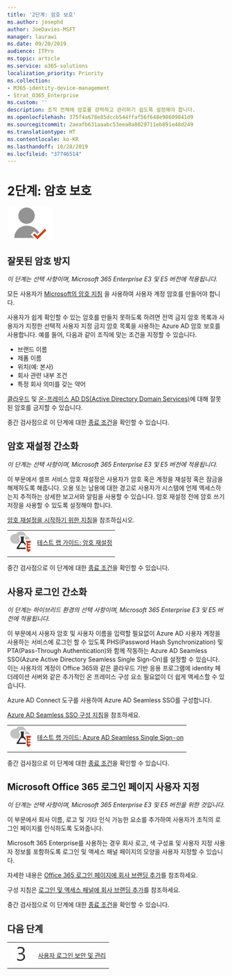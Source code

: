 ```yaml
---
title: '2단계: 암호 보호'
ms.author: josephd
author: JoeDavies-MSFT
manager: laurawi
ms.date: 09/20/2019
audience: ITPro
ms.topic: article
ms.service: o365-solutions
localization_priority: Priority
ms.collection:
- M365-identity-device-management
- Strat_O365_Enterprise
ms.custom: ''
description: 조직 전체에 암호를 강력하고 관리하기 쉽도록 설정해야 합니다.
ms.openlocfilehash: 375f4a678e85dccb544ffaf56f648e98609841d9
ms.sourcegitcommit: 2aeafb631aaabc53eea0a8029711eb891e48d249
ms.translationtype: HT
ms.contentlocale: ko-KR
ms.lasthandoff: 10/28/2019
ms.locfileid: "37746514"
---
```

# <a name="step-2-secure-your-passwords"></a>2단계: 암호 보호

![2단계-ID](./media/deploy-foundation-infrastructure/identity_icon-small.png)

<a name="identity-password-prot"></a>
## <a name="prevent-bad-passwords"></a>잘못된 암호 방지

*이 단계는 선택 사항이며, Microsoft 365 Enterprise E3 및 E5 버전에 적용됩니다.*

모든 사용자가 [Microsoft의 암호 지침](https://www.microsoft.com/research/publication/password-guidance/) 을 사용하여 사용자 계정 암호를 만들어야 합니다.

사용자가 쉽게 확인할 수 있는 암호를 만들지 못하도록 하려면 전역 금지 암호 목록과 사용자가 지정한 선택적 사용자 지정 금지 암호 목록을 사용하는 Azure AD 암호 보호를 사용합니다. 예를 들어, 다음과 같이 조직에 맞는 조건을 지정할 수 있습니다.

- 브랜드 이름
- 제품 이름
- 위치(예: 본사)
- 회사 관련 내부 조건
- 특정 회사 의미를 갖는 약어

[클라우드](https://docs.microsoft.com/azure/active-directory/authentication/concept-password-ban-bad) 및 [온-프레미스 AD DS(Active Directory Domain Services)](https://docs.microsoft.com/azure/active-directory/authentication/concept-password-ban-bad-on-premises)에 대해 잘못된 암호를 금지할 수 있습니다.

중간 검사점으로 이 단계에 대한 [종료 조건](identity-exit-criteria.md#crit-password-prot)을 확인할 수 있습니다.

<a name="identity-pw-reset"></a>
## <a name="simplify-password-resets"></a>암호 재설정 간소화

*이 단계는 선택 사항이며, Microsoft 365 Enterprise E3 및 E5 버전에 적용됩니다.*

이 부문에서 셀프 서비스 암호 재설정은 사용자가 암호 혹은 계정을 재설정 혹은 잠금을 해제하도록 해줍니다. 오용 또는 남용에 대한 경고로 사용자가 시스템에 언제 액세스하는지 추적하는 상세한 보고서와 알림을 사용할 수 있습니다. 암호 재설정 전에 암호 쓰기 저장을 사용할 수 있도록 설정해야 합니다.

[암호 재설정을 시작하기 위한 지침](https://docs.microsoft.com/azure/active-directory/authentication/howto-sspr-deployment)을 참조하십시오.

|||
|:-------|:-----|
|![Microsoft 클라우드의 테스트 랩 가이드](media/m365-enterprise-test-lab-guides/cloud-tlg-icon-small.png)| [테스트 랩 가이드: 암호 재설정](password-reset-m365-ent-test-environment.md) |
|||

중간 검사점으로 이 단계에 대한 [종료 조건](identity-exit-criteria.md#crit-identity-pw-reset)을 확인할 수 있습니다.


<a name="identity-sso"></a>
## <a name="simplify-user-sign-in"></a>사용자 로그인 간소화

*이 단계는 하이브리드 환경의 선택 사항이며, Microsoft 365 Enterprise E3 및 E5 버전에 적용됩니다.*

이 부문에서 사용자 암호 및 사용자 이름을 입력할 필요없이 Azure AD 사용자 계정을 사용하는 서비스에 로그인 할 수 있도록 PHS(Password Hash Synchronization) 및 PTA(Pass-Through Authentication)와 함께 작동하는 Azure AD Seamless SSO(Azure Active Directory Seamless Single Sign-On)를 설정할 수 있습니다. 이는 사용자의 계정이 Office 365와 같은 클라우드 기반 응용 프로그램에 identity 페더레이션 서버와 같은 추가적인 온 프레미스 구성 요소 필요없이 더 쉽게 액세스할 수 있습니다.

Azure AD Connect 도구를 사용하여 Azure AD Seamless SSO를 구성합니다.

[Azure AD Seamless SSO 구성 지침](https://docs.microsoft.com/azure/active-directory/connect/active-directory-aadconnect-sso-quick-start)을 참조하세요.

|||
|:-------|:-----|
|![Microsoft 클라우드의 테스트 랩 가이드](media/m365-enterprise-test-lab-guides/cloud-tlg-icon-small.png)| [테스트 랩 가이드: Azure AD Seamless Single Sign-on](single-sign-on-m365-ent-test-environment.md) |
|||

중간 검사점으로 이 단계에 대한 [종료 조건](identity-exit-criteria.md#crit-identity-sso)을 확인할 수 있습니다.


<a name="identity-custom-sign-in"></a>
## <a name="customize-the-office-365-sign-in-page"></a>Microsoft Office 365 로그인 페이지 사용자 지정

*이 단계는 선택 사항이며, Microsoft 365 Enterprise E3 및 E5 버전을 위한 것입니다.*

이 부문에서 회사 이름, 로고 및 기타 인식 가능한 요소를 추가하여 사용자가 조직의 로그인 페이지를 인식하도록 도와줍니다. 

Microsoft 365 Enterprise를 사용하는 경우 회사 로고, 색 구성표 및 사용자 지정 사용자 정보를 포함하도록 로그인 및 액세스 패널 페이지의 모양을 사용자 지정할 수 있습니다. 

자세한 내용은 [Office 365 로그인 페이지에 회사 브랜딩 추가](https://docs.microsoft.com/office365/admin/setup/customize-sign-in-page)를 참조하세요.

구성 지침은 [로그인 및 액세스 패널에 회사 브랜딩 추가](https://aka.ms/aadpaddbranding)를 참조하세요.

중간 검사점으로 이 단계에 대한 [종료 조건](identity-exit-criteria.md#crit-identity-custom-sign-in)을 확인할 수 있습니다.

## <a name="next-step"></a>다음 단계

|||
|:-------|:-----|
|![3단계](./media/stepnumbers/Step3.png)| [사용자 로그인 보안 및 관리](identity-secure-user-sign-ins.md) |
